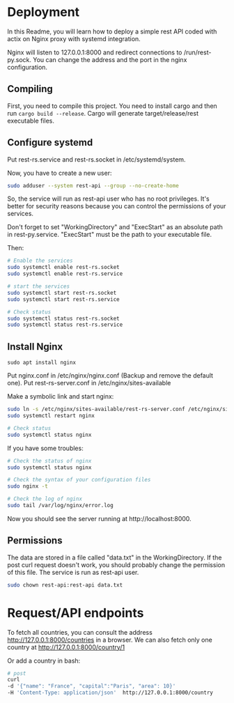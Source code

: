 # Deployment 

In this Readme, you will learn how to deploy a simple rest API coded with actix on 
Nginx proxy with systemd integration.

Nginx will listen to 127.0.0.1:8000 and redirect connections to /run/rest-py.sock. You can change 
the address and the port in the nginx configuration.

## Compiling 
First, you need to compile this project. You need to install cargo and then run `cargo build --release`.
Cargo will generate target/release/rest executable files. 

## Configure systemd 

Put rest-rs.service and rest-rs.socket in /etc/systemd/system.

Now, you have to create a new user:
```bash
sudo adduser --system rest-api --group --no-create-home
```

So, the service will run as rest-api user who has no root privileges. It's better for 
security reasons because you can control the permissions of your services. 

Don't forget to set "WorkingDirectory" and "ExecStart" as an absolute path in rest-py.service.
"ExecStart" must be the path to your executable file.

Then: 
```bash
# Enable the services
sudo systemctl enable rest-rs.socket
sudo systemctl enable rest-rs.service

# start the services
sudo systemctl start rest-rs.socket
sudo systemctl start rest-rs.service

# Check status
sudo systemctl status rest-rs.socket
sudo systemctl status rest-rs.service
```

## Install Nginx

`sudo apt install nginx`

Put nginx.conf in /etc/nginx/nginx.conf (Backup and remove the default one).
Put rest-rs-server.conf in /etc/nginx/sites-available

Make a symbolic link and start nginx: 
```bash
sudo ln -s /etc/nginx/sites-available/rest-rs-server.conf /etc/nginx/sites-enabled/rest-rs-server.conf
sudo systemctl restart nginx

# Check status 
sudo systemctl status nginx
``` 

If you have some troubles:
```bash
# Check the status of nginx
sudo systemctl status nginx

# Check the syntax of your configuration files
sudo nginx -t

# Check the log of nginx
sudo tail /var/log/nginx/error.log
```

Now you should see the server running at http://localhost:8000.

## Permissions
The data are stored in a file called "data.txt" in the WorkingDirectory. If the post curl request doesn't work, you should
probably change the permission of this file. The service is run as rest-api user.

```bash
sudo chown rest-api:rest-api data.txt
```

# Request/API endpoints

To fetch all countries, you can consult the address http://127.0.0.1:8000/countries in a browser. We can also fetch 
only one country at  http://127.0.0.1:8000/country/1


Or add a country in bash:
``` bash
# post
curl  
-d '{"name": "France", "capital":"Paris", "area": 10}' 
-H 'Content-Type: application/json'  http://127.0.0.1:8000/country
```
